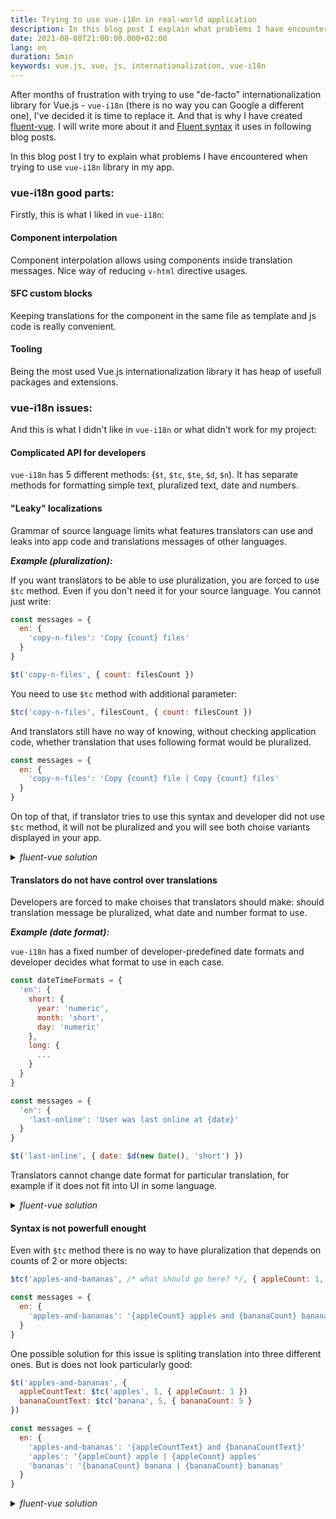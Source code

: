 ```yaml
---
title: Trying to use vue-i18n in real-world application
description: In this blog post I explain what problems I have encountered when trying to use vue-i18n library for internationalization of my Vue.js app.
date: 2021-08-08T21:00:00.000+02:00
lang: en
duration: 5min
keywords: vue.js, vue, js, internationalization, vue-i18n
---
```


After months of frustration with trying to use "de-facto" internationalization library for Vue.js - `vue-i18n` (there is no way you can Google a different one), I've decided it is time to replace it. And that is why I have created [fluent-vue](https://fluent-vue.demivan.me). I will write more about it and [Fluent syntax](https://projectfluent.org/) it uses in following blog posts.

In this blog post I try to explain what problems I have encountered when trying to use `vue-i18n` library in my app.

### vue-i18n good parts:

Firstly, this is what I liked in `vue-i18n`:

#### Component interpolation
Component interpolation allows using components inside translation messages. Nice way of reducing `v-html` directive usages.

#### SFC custom blocks
Keeping translations for the component in the same file as template and js code is really convenient.

#### Tooling
Being the most used Vue.js internationalization library it has heap of usefull packages and extensions.
 
### vue-i18n issues:

And this is what I didn't like in `vue-i18n` or what didn't work for my project:

#### Complicated API for developers

`vue-i18n` has 5 different methods: (`$t`, `$tc`, `$te`, `$d`, `$n`). It has separate methods for formatting simple text, pluralized text, date and numbers.

#### "Leaky" localizations

Grammar of source language limits what features translators can use and leaks into app code and translations messages  of other languages.

***Example (pluralization):***

If you want translators to be able to use pluralization, you are forced to use `$tc` method. Even if you don't need it for your source language. You cannot just write:
```js
const messages = {
  en: {
    'copy-n-files': 'Copy {count} files'
  }
}

$t('copy-n-files', { count: filesCount })
```

You need to use `$tc` method with additional parameter:
```js
$tc('copy-n-files', filesCount, { count: filesCount })
```

And translators still have no way of knowing, without checking application code, whether translation that uses following format would be pluralized.
```js
const messages = {
  en: {
    'copy-n-files': 'Copy {count} file | Copy {count} files'
  }
}
```

On top of that, if translator tries to use this syntax and developer did not use `$tc` method, it will not be pluralized and you will see both choise variants displayed in your app.

<details>
  <summary>
    <em>fluent-vue solution</em>
  </summary>

```ftl
copy-n-files = { $count -> 
    [one] Copy file
   *[other] Copy {$count} files
}
```

```js
$t('copy-n-files', { count: 5 })
```

This syntax can be used in any translation message to choose option based on different plural categories.
</details>

#### Translators do not have control over translations

Developers are forced to make choises that translators should make: should translation message be pluralized, what date and number format to use.

***Example (date format):***

`vue-i18n` has a fixed number of developer-predefined date formats and developer decides what format to use in each case.

```js
const dateTimeFormats = {
  'en': {
    short: {
      year: 'numeric',
      month: 'short',
      day: 'numeric'
    },
    long: {
      ...
    }
  }
}

const messages = {
  'en': {
    'last-online': 'User was last online at {date}'
  }
}

$t('last-online', { date: $d(new Date(), 'short') })
```

Translators cannot change date format for particular translation, for example if it does not fit into UI in some language.

<details>
  <summary>
    <em>fluent-vue solution</em>
  </summary>

Fluent syntax allows translators to call custom function in translation messages. There is built in `DATETIME` function:

```ftl
last-online = User was last online at { DATETIME($date, year: "numeric", month: "short", month: "short") }
```

```js
$t('last-online', { date: new Date() })
```

If you want to have predefined date formats it can easily be implemented using custom function. But translators will still be able to choose what format to use in each case.

</details>

#### Syntax is not powerfull enought

Even with `$tc` method there is no way to have pluralization that depends on counts of 2 or more objects:

```js
$tc('apples-and-bananas', /* what should go here? */, { appleCount: 1, bananaCount: 5 })

const messages = {
  en: {
    'apples-and-bananas': '{appleCount} apples and {bananaCount} bananas'
  }
}
```

One possible solution for this issue is spliting translation into three different ones. But is does not look particularly good:

```js
$t('apples-and-bananas', {
  appleCountText: $tc('apples', 1, { appleCount: 1 })
  bananaCountText: $tc('banana', 5, { bananaCount: 5 }
})

const messages = {
  en: {
    'apples-and-bananas': '{appleCountText} and {bananaCountText}'
    'apples': '{appleCount} apple | {appleCount} apples'
    'bananas': '{bananaCount} banana | {bananaCount} bananas'
  }
}
```

<details>
  <summary>
    <em>fluent-vue solution</em>
  </summary>

Thanks to Fluent syntax you can write it like this:
```js
$t('apples-and-bananas', { appleCount: 1, bananaCount: 5 })
```

```ftl
apples-and-bananas = {$appleCount -> 
    [one] An apple
   *[other] {$appleCount} apples
} and {$bananaCount -> 
    [one] a banana
   *[other] {$bananaCount} bananas
}
```
</details>
